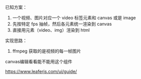 已知方案：

1. 一个视频、图片对应一个 video 标签元素和 canvas 或是 image
2. 先按特定 fps 抽帧，然后各元素统一渲染到 canvas
3. 直接用元素（video、img）渲染到 html

实现思路：

1. ffmpeg 获取的是视频的每一帧图片

canvas编辑看看能不能用这个组件

https://www.leaferjs.com/ui/guide/